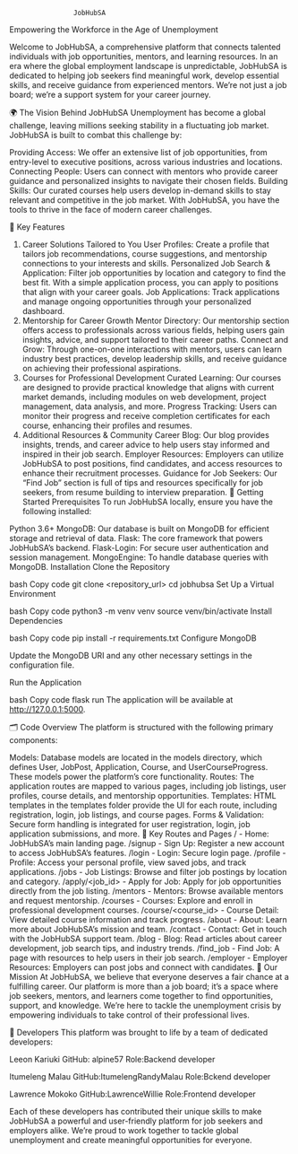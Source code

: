                     JobHubSA
Empowering the Workforce in the Age of Unemployment

Welcome to JobHubSA, a comprehensive platform that connects talented individuals with job opportunities, mentors, and learning resources. In an era where the global employment landscape is unpredictable, JobHubSA is dedicated to helping job seekers find meaningful work, develop essential skills, and receive guidance from experienced mentors. We’re not just a job board; we’re a support system for your career journey.

🌍 The Vision Behind JobHubSA
Unemployment has become a global challenge, leaving millions seeking stability in a fluctuating job market. JobHubSA is built to combat this challenge by:

Providing Access: We offer an extensive list of job opportunities, from entry-level to executive positions, across various industries and locations.
Connecting People: Users can connect with mentors who provide career guidance and personalized insights to navigate their chosen fields.
Building Skills: Our curated courses help users develop in-demand skills to stay relevant and competitive in the job market.
With JobHubSA, you have the tools to thrive in the face of modern career challenges.

🎯 Key Features
1. Career Solutions Tailored to You
User Profiles: Create a profile that tailors job recommendations, course suggestions, and mentorship connections to your interests and skills.
Personalized Job Search & Application: Filter job opportunities by location and category to find the best fit. With a simple application process, you can apply to positions that align with your career goals.
Job Applications: Track applications and manage ongoing opportunities through your personalized dashboard.
2. Mentorship for Career Growth
Mentor Directory: Our mentorship section offers access to professionals across various fields, helping users gain insights, advice, and support tailored to their career paths.
Connect and Grow: Through one-on-one interactions with mentors, users can learn industry best practices, develop leadership skills, and receive guidance on achieving their professional aspirations.
3. Courses for Professional Development
Curated Learning: Our courses are designed to provide practical knowledge that aligns with current market demands, including modules on web development, project management, data analysis, and more.
Progress Tracking: Users can monitor their progress and receive completion certificates for each course, enhancing their profiles and resumes.
4. Additional Resources & Community
Career Blog: Our blog provides insights, trends, and career advice to help users stay informed and inspired in their job search.
Employer Resources: Employers can utilize JobHubSA to post positions, find candidates, and access resources to enhance their recruitment processes.
Guidance for Job Seekers: Our “Find Job” section is full of tips and resources specifically for job seekers, from resume building to interview preparation.
🚀 Getting Started
Prerequisites
To run JobHubSA locally, ensure you have the following installed:

Python 3.6+
MongoDB: Our database is built on MongoDB for efficient storage and retrieval of data.
Flask: The core framework that powers JobHubSA’s backend.
Flask-Login: For secure user authentication and session management.
MongoEngine: To handle database queries with MongoDB.
Installation
Clone the Repository

bash
Copy code
git clone <repository_url>
cd jobhubsa
Set Up a Virtual Environment

bash
Copy code
python3 -m venv venv
source venv/bin/activate
Install Dependencies

bash
Copy code
pip install -r requirements.txt
Configure MongoDB

Update the MongoDB URI and any other necessary settings in the configuration file.

Run the Application

bash
Copy code
flask run
The application will be available at http://127.0.0.1:5000.

🗂️ Code Overview
The platform is structured with the following primary components:

Models: Database models are located in the models directory, which defines User, JobPost, Application, Course, and UserCourseProgress. These models power the platform’s core functionality.
Routes: The application routes are mapped to various pages, including job listings, user profiles, course details, and mentorship opportunities.
Templates: HTML templates in the templates folder provide the UI for each route, including registration, login, job listings, and course pages.
Forms & Validation: Secure form handling is integrated for user registration, login, job application submissions, and more.
🔗 Key Routes and Pages
/ - Home: JobHubSA’s main landing page.
/signup - Sign Up: Register a new account to access JobHubSA’s features.
/login - Login: Secure login page.
/profile - Profile: Access your personal profile, view saved jobs, and track applications.
/jobs - Job Listings: Browse and filter job postings by location and category.
/apply/<job_id> - Apply for Job: Apply for job opportunities directly from the job listing.
/mentors - Mentors: Browse available mentors and request mentorship.
/courses - Courses: Explore and enroll in professional development courses.
/course/<course_id> - Course Detail: View detailed course information and track progress.
/about - About: Learn more about JobHubSA’s mission and team.
/contact - Contact: Get in touch with the JobHubSA support team.
/blog - Blog: Read articles about career development, job search tips, and industry trends.
/find_job - Find Job: A page with resources to help users in their job search.
/employer - Employer Resources: Employers can post jobs and connect with candidates.
🌱 Our Mission
At JobHubSA, we believe that everyone deserves a fair chance at a fulfilling career. Our platform is more than a job board; it’s a space where job seekers, mentors, and learners come together to find opportunities, support, and knowledge. We’re here to tackle the unemployment crisis by empowering individuals to take control of their professional lives.


👥 Developers
This platform was brought to life by a team of dedicated developers:

Leeon Kariuki
GitHub: alpine57
Role:Backend developer

Itumeleng Malau
GitHub:ItumelengRandyMalau
Role:Bckend developer

Lawrence Mokoko
GitHub:LawrenceWillie
Role:Frontend developer

Each of these developers has contributed their unique skills to make JobHubSA a powerful and user-friendly platform for job seekers and employers alike. We’re proud to work together to tackle global unemployment and create meaningful opportunities for everyone.
